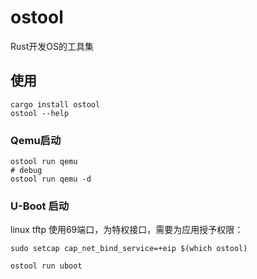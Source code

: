 # ostool

Rust开发OS的工具集

## 使用

```shell
cargo install ostool
ostool --help
```

### Qemu启动

```shell
ostool run qemu
# debug
ostool run qemu -d
```

### U-Boot 启动

linux tftp 使用69端口，为特权接口，需要为应用授予权限：

```shell
sudo setcap cap_net_bind_service=+eip $(which ostool)
```

```shell
ostool run uboot
```
